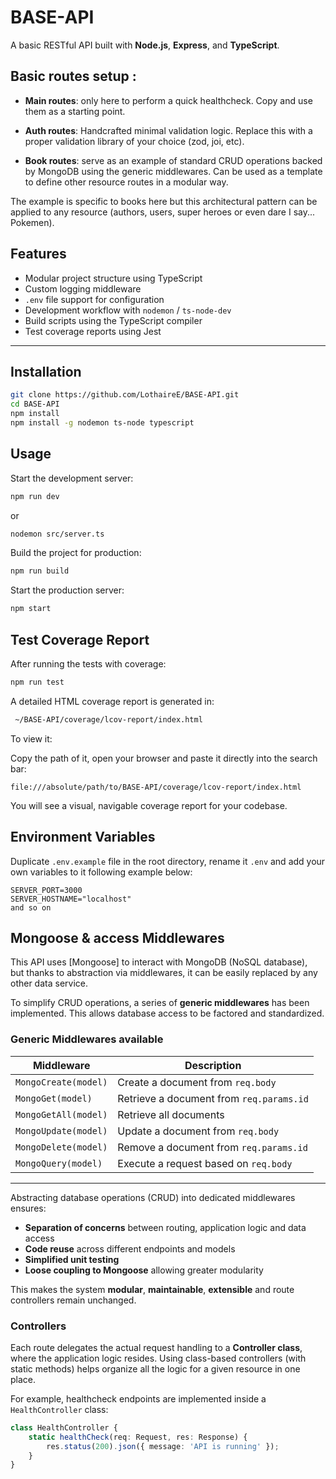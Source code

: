 # BASE-API

A basic RESTful API built with **Node.js**, **Express**, and **TypeScript**.

## Basic routes setup :

-   **Main routes**: only here to perform a quick healthcheck. Copy and use them
    as a starting point.

-   **Auth routes**: Handcrafted minimal validation logic. Replace this with a
    proper validation library of your choice (zod, joi, etc).

-   **Book routes**: serve as an example of standard CRUD operations backed by
    MongoDB using the generic middlewares. Can be used as a template to define
    other resource routes in a modular way.

The example is specific to books here but this architectural pattern can be
applied to any resource (authors, users, super heroes or even dare I say...
Pokemen).

## Features

-   Modular project structure using TypeScript
-   Custom logging middleware
-   `.env` file support for configuration
-   Development workflow with `nodemon` / `ts-node-dev`
-   Build scripts using the TypeScript compiler
-   Test coverage reports using Jest

---

## Installation

```bash
git clone https://github.com/LothaireE/BASE-API.git
cd BASE-API
npm install
npm install -g nodemon ts-node typescript
```

## Usage

Start the development server:

```bash
npm run dev
```

or

```bash
nodemon src/server.ts
```

Build the project for production:

```bash
npm run build
```

Start the production server:

```bash
npm start
```

## Test Coverage Report

After running the tests with coverage:

```bash
npm run test
```

A detailed HTML coverage report is generated in:

```bash
 ~/BASE-API/coverage/lcov-report/index.html
```

To view it:

Copy the path of it, open your browser and paste it directly into the search
bar:

    file:///absolute/path/to/BASE-API/coverage/lcov-report/index.html

You will see a visual, navigable coverage report for your codebase.

## Environment Variables

Duplicate `.env.example` file in the root directory, rename it `.env` and add
your own variables to it following example below:

```env
SERVER_PORT=3000
SERVER_HOSTNAME="localhost"
and so on
```

## Mongoose & access Middlewares

This API uses [Mongoose] to interact with MongoDB (NoSQL database),  
but thanks to abstraction via middlewares, it can be easily replaced by any
other data service.

To simplify CRUD operations, a series of **generic middlewares** has been
implemented. This allows database access to be factored and standardized.

### Generic Middlewares available

| Middleware           | Description                              |
| -------------------- | ---------------------------------------- |
| `MongoCreate(model)` | Create a document from `req.body`        |
| `MongoGet(model)`    | Retrieve a document from `req.params.id` |
| `MongoGetAll(model)` | Retrieve all documents                   |
| `MongoUpdate(model)` | Update a document from `req.body`        |
| `MongoDelete(model)` | Remove a document from `req.params.id`   |
| `MongoQuery(model)`  | Execute a request based on `req.body`    |

---

Abstracting database operations (CRUD) into dedicated middlewares ensures:

-   **Separation of concerns** between routing, application logic and data
    access
-   **Code reuse** across different endpoints and models
-   **Simplified unit testing**
-   **Loose coupling to Mongoose** allowing greater modularity

This makes the system **modular**, **maintainable**, **extensible** and route
controllers remain unchanged.

### Controllers

Each route delegates the actual request handling to a **Controller class**,
where the application logic resides. Using class-based controllers (with static
methods) helps organize all the logic for a given resource in one place.

For example, healthcheck endpoints are implemented inside a `HealthController`
class:

```ts
class HealthController {
    static healthCheck(req: Request, res: Response) {
        res.status(200).json({ message: 'API is running' });
    }
}
```
